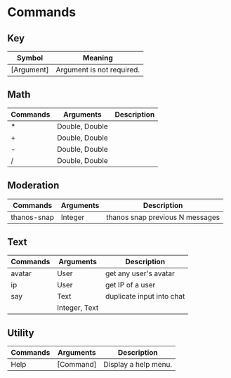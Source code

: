 # Commands

## Key 
| Symbol      | Meaning                        |
|-------------|--------------------------------|
| [Argument]  | Argument is not required.      |

## Math
| Commands | Arguments      | Description |
|----------|----------------|-------------|
| *        | Double, Double |             |
| +        | Double, Double |             |
| -        | Double, Double |             |
| /        | Double, Double |             |

## Moderation
| Commands    | Arguments | Description                     |
|-------------|-----------|---------------------------------|
| thanos-snap | Integer   | thanos snap previous N messages |

## Text
| Commands | Arguments     | Description               |
|----------|---------------|---------------------------|
| avatar   | User          | get any user's avatar     |
| ip       | User          | get IP of a user          |
| say      | Text          | duplicate input into chat |
|          | Integer, Text |                           |

## Utility
| Commands | Arguments | Description          |
|----------|-----------|----------------------|
| Help     | [Command] | Display a help menu. |

